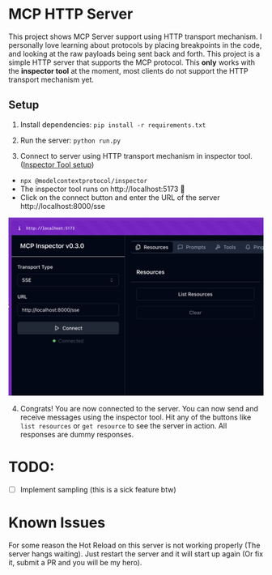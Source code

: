 # MCP HTTP Server

This project shows MCP Server support using HTTP transport mechanism. I personally love learning about protocols by placing breakpoints in the code, and looking at the raw payloads being sent back and forth.  This project is a simple HTTP server that supports the MCP protocol.  This **only** works with the **inspector tool** at the moment, most clients do not support the HTTP transport mechanism yet.

## Setup

1. Install dependencies:
`pip install -r requirements.txt`

2. Run the server:
`python run.py`

3. Connect to server using HTTP transport mechanism in inspector tool.  ([Inspector Tool setup](https://modelcontextprotocol.io/docs/tools/inspector))
- `npx @modelcontextprotocol/inspector`
- The inspector tool runs on http://localhost:5173 🚀
- Click on the connect button and enter the URL of the server http://localhost:8000/sse

![Inspector Tool](connect.png)

4. Congrats! You are now connected to the server.  You can now send and receive messages using the inspector tool. Hit any of the buttons like `list resources` or `get resource` to see the server in action.  All responses are dummy responses.

# TODO:
- [ ] Implement sampling (this is a sick feature btw)



# Known Issues
For some reason the Hot Reload on this server is not working properly (The server hangs waiting).  Just restart the server and it will start up again (Or fix it, submit a PR and you will be my hero).
